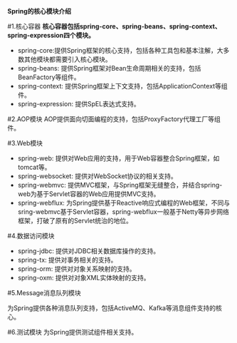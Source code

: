 **Spring的核心模块介绍**

#1.核心容器
**核心容器包括spring-core、spring-beans、spring-context、spring-expression四个模块。**
- spring-core:提供Spring框架的核心支持，包括各种工具包和基本注解，大多数其他模块都需要引入核心模块。
- spring-beans: 提供Spring框架对Bean生命周期相关的支持，包括BeanFactory等组件。
- spring-context: 提供Spring框架上下文支持，包括ApplicationContext等组件。
- spring-expression: 提供SpEL表达式支持。

#2.AOP模块
AOP提供面向切面编程的支持，包括ProxyFactory代理工厂等组件。

#3.Web模块

- spring-web: 提供对Web应用的支持，用于Web容器整合Spring框架，如tomcat等。
- spring-websocket: 提供对WebSocket协议的相关支持。
- spring-webmvc: 提供MVC框架，与Spring框架无缝整合，并结合spring-web为基于Servlet容器的Web应用提供MVC支持。
- spring-webflux: 为Spring提供基于Reactive响应式编程的Web框架，不同与sring-webmvc基于Servlet容器，spring-webflux一般基于Netty等异步网络框架，打破了原有的Servlet统治的地位。

#4.数据访问模块

- spring-jdbc: 提供对JDBC相关数据库操作的支持。
- spring-tx: 提供对事务相关的支持。
- spring-orm: 提供对对象关系映射的支持。
- spring-oxm: 提供对对象XML实体映射的支持。

#5.Message消息队列模块

为Spring提供各种消息队列支持，包括ActiveMQ、Kafka等消息组件支持的核心。

#6.测试模块
为Spring提供测试组件相关支持。
